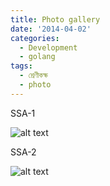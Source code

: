 ```yaml
---
title: Photo gallery
date: '2014-04-02'
categories:
  - Development
  - golang
tags:
  - শ্রেণীকক্ষ
  - photo
---
```

SSA-1

![alt text](http://www.ssa-school.org/admin/UPLOADS/oath/1.jpeg)

SSA-2

![alt text](https://nenow.in/wp-content/uploads/2018/04/Shrimanta-Shankar-Academy.-Photo-Facebook.jpg)
